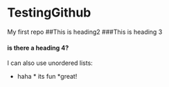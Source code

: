 # TestingGithub
My first repo
##This is heading2
###This is heading 3
#### is there a heading 4?
I can also use unordered lists:
* haha * its fun *great!
